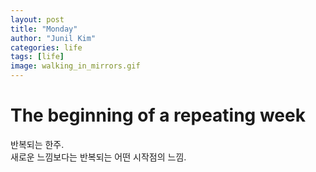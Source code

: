 ```yaml
---
layout: post
title: "Monday"
author: "Junil Kim"
categories: life
tags: [life]
image: walking_in_mirrors.gif
---
```


# The beginning of a repeating week 

반복되는 한주.    
새로운 느낌보다는 반복되는 어떤 시작점의 느낌.

